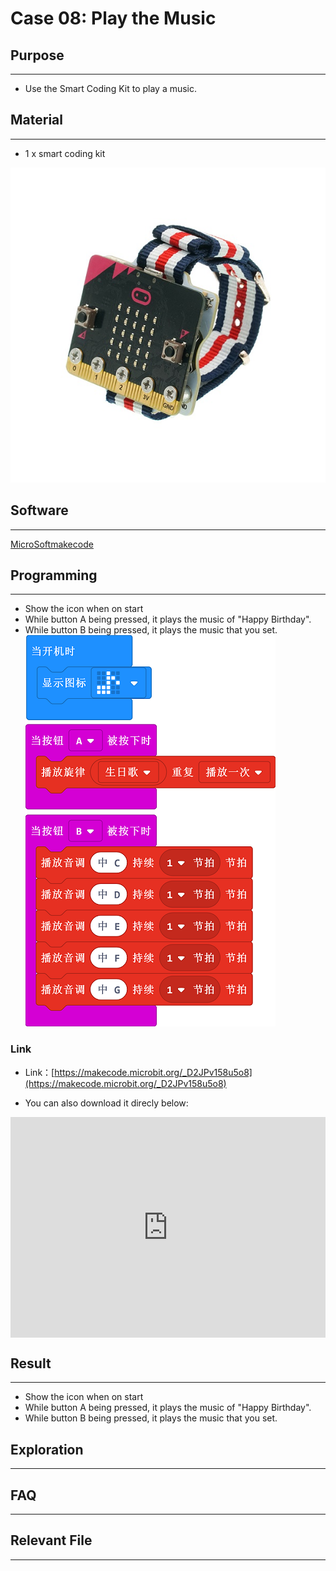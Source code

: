 # Case 08: Play the Music

## Purpose
---
- Use the Smart Coding Kit to play a music.

## Material
---

- 1 x smart coding kit 

![](./images/smart_coding_kit_case_08_01.png)


## Software
---
[MicroSoftmakecode](https://makecode.microbit.org/#)

## Programming
---

- Show the icon when on start
- While button A being pressed, it plays the music of "Happy Birthday". 
- While button B being pressed, it plays the music that you set. 
![](./images/smart_coding_kit_case_08_02.png)






### Link
- Link：[https://makecode.microbit.org/_D2JPv158u5o8](https://makecode.microbit.org/_D2JPv158u5o8)

- You can also download it direcly below:

<div style="position:relative;height:0;padding-bottom:70%;overflow:hidden;"><iframe style="position:absolute;top:0;left:0;width:100%;height:100%;" src="https://makecode.microbit.org/#pub:_D2JPv158u5o8" frameborder="0" sandbox="allow-popups allow-forms allow-scripts allow-same-origin"></iframe></div>  


## Result
---
- Show the icon when on start
- While button A being pressed, it plays the music of "Happy Birthday". 
- While button B being pressed, it plays the music that you set. 



## Exploration

---


## FAQ

---


## Relevant File

---

